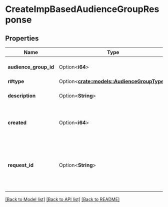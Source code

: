 # CreateImpBasedAudienceGroupResponse

## Properties

Name | Type | Description | Notes
------------ | ------------- | ------------- | -------------
**audience_group_id** | Option<**i64**> | The audience ID. | [optional]
**r#type** | Option<[**crate::models::AudienceGroupType**](AudienceGroupType.md)> |  | [optional]
**description** | Option<**String**> | The audience's name. | [optional]
**created** | Option<**i64**> | When the audience was created (in UNIX time). | [optional]
**request_id** | Option<**String**> | The request ID that was specified when the audience was created. | [optional]

[[Back to Model list]](../README.md#documentation-for-models) [[Back to API list]](../README.md#documentation-for-api-endpoints) [[Back to README]](../README.md)


